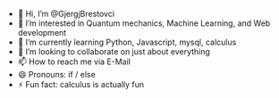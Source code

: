 - 👋 Hi, I’m @GjergjBrestovci
- 👀 I’m interested in Quantum mechanics, Machine Learning, and Web development
- 🌱 I’m currently learning Python, Javascript, mysql, calculus
- 💞️ I’m looking to collaborate on just about everything
- 📫 How to reach me via E-Mail
- 😄 Pronouns: if / else 
- ⚡ Fun fact: calculus is actually fun 

<!---
GjergjBrestovci/GjergjBrestovci is a ✨ special ✨ repository because its `README.md` (this file) appears on your GitHub profile.
You can click the Preview link to take a look at your changes.
--->
